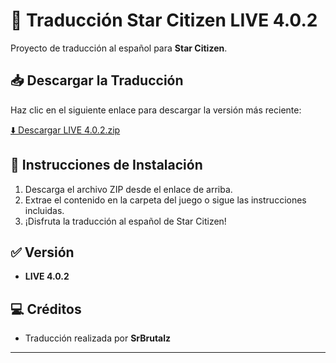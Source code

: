 # 🚀 Traducción Star Citizen LIVE 4.0.2

Proyecto de traducción al español para **Star Citizen**.

## 📥 Descargar la Traducción
Haz clic en el siguiente enlace para descargar la versión más reciente:

[⬇️ Descargar LIVE 4.0.2.zip](https://github.com/SrBrutalz/Traduccion-sc/raw/main/LIVE%204.0.2.zip)

## 📄 Instrucciones de Instalación
1. Descarga el archivo ZIP desde el enlace de arriba.
2. Extrae el contenido en la carpeta del juego o sigue las instrucciones incluidas.
3. ¡Disfruta la traducción al español de Star Citizen!

## ✅ Versión
- **LIVE 4.0.2**

## 💻 Créditos
- Traducción realizada por **SrBrutalz**

---
